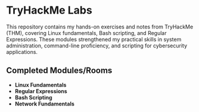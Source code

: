 # TryHackMe Labs

This repository contains my hands-on exercises and notes from TryHackMe (THM), covering Linux fundamentals, Bash scripting, and Regular Expressions. These modules strengthened my practical skills in system administration, command-line proficiency, and scripting for cybersecurity applications.


## Completed Modules/Rooms
- **Linux Fundamentals**
- **Regular Expressions** 
- **Bash Scripting**  
- **Network Fundamentals**

